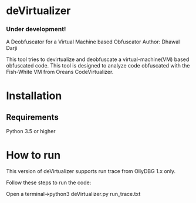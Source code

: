 # deVirtualizer
### Under development!

A Deobfuscator for a Virtual Machine based Obfuscator
Author: Dhawal Darji

This tool tries to devirtualize and deobfuscate a virtual-machine(VM) based obfuscated code.
This tool is designed to analyze code obfuscated with the Fish-White VM from Oreans CodeVirtualizer.

# Installation

## Requirements
Python 3.5 or higher

# How to run

This version of deVirtualizer supports run trace from OllyDBG 1.x only.

Follow these steps to run the code:

Open a terminal->python3 deVirtualizer.py run_trace.txt
